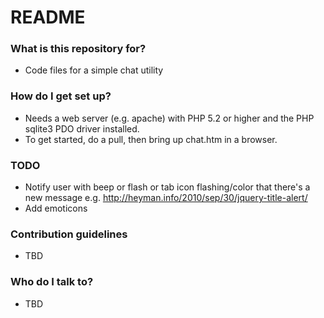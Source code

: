 # README #

### What is this repository for? ###
* Code files for a simple chat utility 

### How do I get set up? ###
* Needs a web server (e.g. apache) with PHP 5.2 or higher and the PHP sqlite3 PDO driver installed.
* To get started, do a pull, then bring up chat.htm in a browser. 

### TODO
* Notify user with beep or flash or tab icon flashing/color that there's a new message
e.g. http://heyman.info/2010/sep/30/jquery-title-alert/
* Add emoticons


### Contribution guidelines ###

* TBD

### Who do I talk to? ###
* TBD